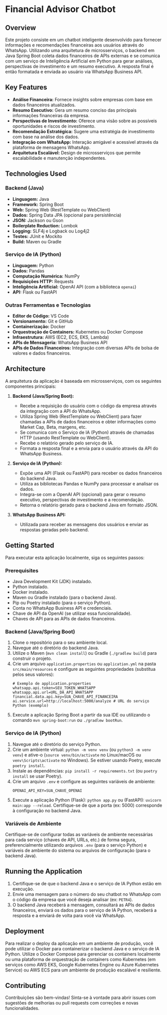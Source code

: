 # Financial Advisor Chatbot

## Overview

Este projeto consiste em um chatbot inteligente desenvolvido para fornecer informações e recomendações financeiras aos usuários através do WhatsApp. Utilizando uma arquitetura de microsserviços, o backend em Java Spring Boot coleta dados financeiros de APIs externas e se comunica com um serviço de Inteligência Artificial em Python para gerar análises, perspectivas de investimento e um resumo executivo. A resposta final é então formatada e enviada ao usuário via WhatsApp Business API.

## Key Features

* **Análise Financeira:** Fornece insights sobre empresas com base em dados financeiros atualizados.
* **Resumo Executivo:** Gera um resumo conciso das principais informações financeiras da empresa.
* **Perspectivas de Investimento:** Oferece uma visão sobre as possíveis oportunidades e riscos de investimento.
* **Recomendação Estratégica:** Sugere uma estratégia de investimento com base na análise dos dados.
* **Integração com WhatsApp:** Interação amigável e acessível através da plataforma de mensagens WhatsApp.
* **Arquitetura Escalável:** Design de microsserviços que permite escalabilidade e manutenção independentes.

## Technologies Used

### Backend (Java)

* **Linguagem:** Java
* **Framework:** Spring Boot
* **Web:** Spring Web (RestTemplate ou WebClient)
* **Dados:** Spring Data JPA (opcional para persistência)
* **JSON:** Jackson ou Gson
* **Boilerplate Reduction:** Lombok
* **Logging:** SLF4j e Logback ou Log4j2
* **Testes:** JUnit e Mockito
* **Build:** Maven ou Gradle

### Serviço de IA (Python)

* **Linguagem:** Python
* **Dados:** Pandas
* **Computação Numérica:** NumPy
* **Requisições HTTP:** Requests
* **Inteligência Artificial:** OpenAI API (com a biblioteca `openai`)
* **API:** Flask ou FastAPI

### Outras Ferramentas e Tecnologias

* **Editor de Código:** VS Code
* **Versionamento:** Git e GitHub
* **Containerização:** Docker
* **Orquestração de Containers:** Kubernetes ou Docker Compose
* **Infraestrutura:** AWS (EC2, ECS, EKS, Lambda)
* **APIs de Mensageria:** WhatsApp Business API
* **APIs de Dados Financeiros:** Integração com diversas APIs de bolsa de valores e dados financeiros.

## Architecture

A arquitetura da aplicação é baseada em microsserviços, com os seguintes componentes principais:

1.  **Backend (Java/Spring Boot):**
    * Recebe a requisição do usuário com o código da empresa através da integração com a API do WhatsApp.
    * Utiliza Spring Web (RestTemplate ou WebClient) para fazer chamadas a APIs de dados financeiros e obter informações como Market Cap, Beta, margens, etc.
    * Se comunica com o Serviço de IA (Python) através de chamadas HTTP (usando RestTemplate ou WebClient).
    * Recebe o relatório gerado pelo serviço de IA.
    * Formata a resposta final e a envia para o usuário através da API do WhatsApp Business.

2.  **Serviço de IA (Python):**
    * Expõe uma API (Flask ou FastAPI) para receber os dados financeiros do backend Java.
    * Utiliza as bibliotecas Pandas e NumPy para processar e analisar os dados.
    * Integra-se com a OpenAI API (opcional) para gerar o resumo executivo, perspectivas de investimento e a recomendação.
    * Retorna o relatório gerado para o backend Java em formato JSON.

3.  **WhatsApp Business API:**
    * Utilizada para receber as mensagens dos usuários e enviar as respostas geradas pelo backend.

## Getting Started

Para executar esta aplicação localmente, siga os seguintes passos:

### Prerequisites

* Java Development Kit (JDK) instalado.
* Python instalado.
* Docker instalado.
* Maven ou Gradle instalado (para o backend Java).
* Pip ou Poetry instalado (para o serviço Python).
* Conta no WhatsApp Business API e credenciais.
* Chave de API da OpenAI (se utilizar essa funcionalidade).
* Chaves de API para as APIs de dados financeiros.

### Backend (Java/Spring Boot)

1.  Clone o repositório para o seu ambiente local.
2.  Navegue até o diretório do backend Java.
3.  Utilize o Maven (`mvn clean install`) ou Gradle (`./gradlew build`) para construir o projeto.
4.  Crie um arquivo `application.properties` ou `application.yml` na pasta `src/main/resources` e configure as seguintes propriedades (substitua pelos seus valores):
    ```properties
    # Exemplo de application.properties
    whatsapp.api.token=SEU_TOKEN_WHATSAPP
    whatsapp.api.url=URL_DA_API_WHATSAPP
    financial.data.api.key=SUA_CHAVE_API_FINANCEIRA
    ai.service.url=http://localhost:5000/analyze # URL do serviço Python (exemplo)
    ```
5.  Execute a aplicação Spring Boot a partir da sua IDE ou utilizando o comando `mvn spring-boot:run` ou `./gradlew bootRun`.

### Serviço de IA (Python)

1.  Navegue até o diretório do serviço Python.
2.  Crie um ambiente virtual: `python -m venv venv` (ou `python3 -m venv venv`) e ative-o (`source venv/bin/activate` no Linux/macOS ou `venv\Scripts\activate` no Windows). Se estiver usando Poetry, execute `poetry install`.
3.  Instale as dependências: `pip install -r requirements.txt` (ou `poetry install` se usar Poetry).
4.  Crie um arquivo `.env` e configure as seguintes variáveis de ambiente:
    ```env
    OPENAI_API_KEY=SUA_CHAVE_OPENAI
    ```
5.  Execute a aplicação Python (Flask): `python app.py` ou (FastAPI): `uvicorn main:app --reload`. Certifique-se de que a porta (ex: 5000) corresponde à configuração no backend Java.

### Variáveis de Ambiente

Certifique-se de configurar todas as variáveis de ambiente necessárias para cada serviço (chaves de API, URLs, etc.) de forma segura, preferencialmente utilizando arquivos `.env` (para o serviço Python) e variáveis de ambiente do sistema ou arquivos de configuração (para o backend Java).

## Running the Application

1.  Certifique-se de que o backend Java e o serviço de IA Python estão em execução.
2.  Envie uma mensagem para o número do seu chatbot no WhatsApp com o código da empresa que você deseja analisar (ex: `PETR4`).
3.  O backend Java receberá a mensagem, consultará as APIs de dados financeiros, enviará os dados para o serviço de IA Python, receberá a resposta e a enviará de volta para você via WhatsApp.

## Deployment

Para realizar o deploy da aplicação em um ambiente de produção, você pode utilizar o Docker para containerizar o backend Java e o serviço de IA Python. Utilize o Docker Compose para gerenciar os containers localmente ou uma plataforma de orquestração de containers como Kubernetes (em serviços como AWS EKS, Google Kubernetes Engine ou Azure Kubernetes Service) ou AWS ECS para um ambiente de produção escalável e resiliente.

## Contributing

Contribuições são bem-vindas! Sinta-se à vontade para abrir issues com sugestões de melhorias ou pull requests com correções e novas funcionalidades.
